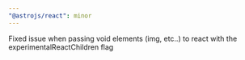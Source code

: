 ```yaml
---
"@astrojs/react": minor
---
```


Fixed issue when passing void elements (img, etc..) to react with the experimentalReactChildren flag
